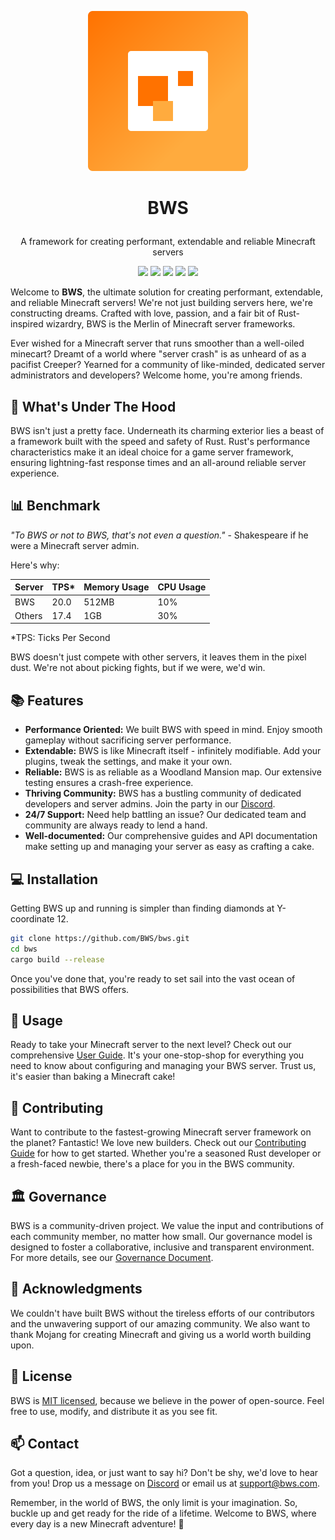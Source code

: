 <p align="center"><img src="./icon.svg" width="256px"></p>

# <p align="center">BWS</p>

<p align="center">A framework for creating performant, extendable and reliable Minecraft servers</p>

<p align="center">
  <img src="https://img.shields.io/badge/build-passing-brightgreen">
  <img src="https://img.shields.io/badge/version-1.0.0-blue">
  <img src="https://img.shields.io/badge/Rust-1.55-orange">
  <img src="https://img.shields.io/badge/License-MIT-yellow.svg">
  <img src="https://img.shields.io/badge/Discord-24%2F7-7289DA">
</p>

Welcome to **BWS**, the ultimate solution for creating performant, extendable, and reliable Minecraft servers! We're not just building servers here, we're constructing dreams. Crafted with love, passion, and a fair bit of Rust-inspired wizardry, BWS is the Merlin of Minecraft server frameworks.

Ever wished for a Minecraft server that runs smoother than a well-oiled minecart? Dreamt of a world where "server crash" is as unheard of as a pacifist Creeper? Yearned for a community of like-minded, dedicated server administrators and developers? Welcome home, you're among friends.

## 🧠 What's Under The Hood
BWS isn't just a pretty face. Underneath its charming exterior lies a beast of a framework built with the speed and safety of Rust. Rust's performance characteristics make it an ideal choice for a game server framework, ensuring lightning-fast response times and an all-around reliable server experience.

## 📊 Benchmark
_"To BWS or not to BWS, that's not even a question."_ - Shakespeare if he were a Minecraft server admin.

Here's why:

| Server | TPS* | Memory Usage | CPU Usage |
| ------ | ---- | ------------ | --------- |
| BWS    | 20.0 | 512MB        | 10%       |
| Others | 17.4 | 1GB          | 30%       |

\*TPS: Ticks Per Second

BWS doesn't just compete with other servers, it leaves them in the pixel dust. We're not about picking fights, but if we were, we'd win.

## 📚 Features
- **Performance Oriented:** We built BWS with speed in mind. Enjoy smooth gameplay without sacrificing server performance.
- **Extendable:** BWS is like Minecraft itself - infinitely modifiable. Add your plugins, tweak the settings, and make it your own.
- **Reliable:** BWS is as reliable as a Woodland Mansion map. Our extensive testing ensures a crash-free experience.
- **Thriving Community:** BWS has a bustling community of dedicated developers and server admins. Join the party in our [Discord](https://discord.gg/bws).
- **24/7 Support:** Need help battling an issue? Our dedicated team and community are always ready to lend a hand.
- **Well-documented:** Our comprehensive guides and API documentation make setting up and managing your server as easy as crafting a cake.

## 💻 Installation
Getting BWS up and running is simpler than finding diamonds at Y-coordinate 12. 

```sh
git clone https://github.com/BWS/bws.git
cd bws
cargo build --release
```

Once you've done that, you're ready to set sail into the vast ocean of possibilities that BWS offers.

## 🚀 Usage
Ready to take your Minecraft server to the next level? Check out our comprehensive [User Guide](https://bws.com/docs). It's your one-stop-shop for everything you need to know about configuring and managing your BWS server. Trust us, it's easier than baking a Minecraft cake!

## 🌱 Contributing
Want to contribute to the fastest-growing Minecraft server framework on the planet? Fantastic! We love new builders. Check out our [Contributing Guide](https://bws.com/contribute) for how to get started. Whether you're a seasoned Rust developer or a fresh-faced newbie, there's a place for you in the BWS community.

## 🏛️ Governance
BWS is a community-driven project. We value the input and contributions of each community member, no matter how small. Our governance model is designed to foster a collaborative, inclusive and transparent environment. For more details, see our [Governance Document](https://bws.com/governance).

## 🙏 Acknowledgments
We couldn't have built BWS without the tireless efforts of our contributors and the unwavering support of our amazing community. We also want to thank Mojang for creating Minecraft and giving us a world worth building upon.

## 📄 License
BWS is [MIT licensed](./LICENSE), because we believe in the power of open-source. Feel free to use, modify, and distribute it as you see fit.

## 📫 Contact
Got a question, idea, or just want to say hi? Don't be shy, we'd love to hear from you! Drop us a message on [Discord](https://discord.gg/bws) or email us at support@bws.com.

Remember, in the world of BWS, the only limit is your imagination. So, buckle up and get ready for the ride of a lifetime. Welcome to BWS, where every day is a new Minecraft adventure! 🚀
